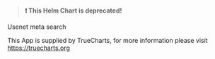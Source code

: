 > **:exclamation: This Helm Chart is deprecated!**

Usenet meta search

This App is supplied by TrueCharts, for more information please visit https://truecharts.org
